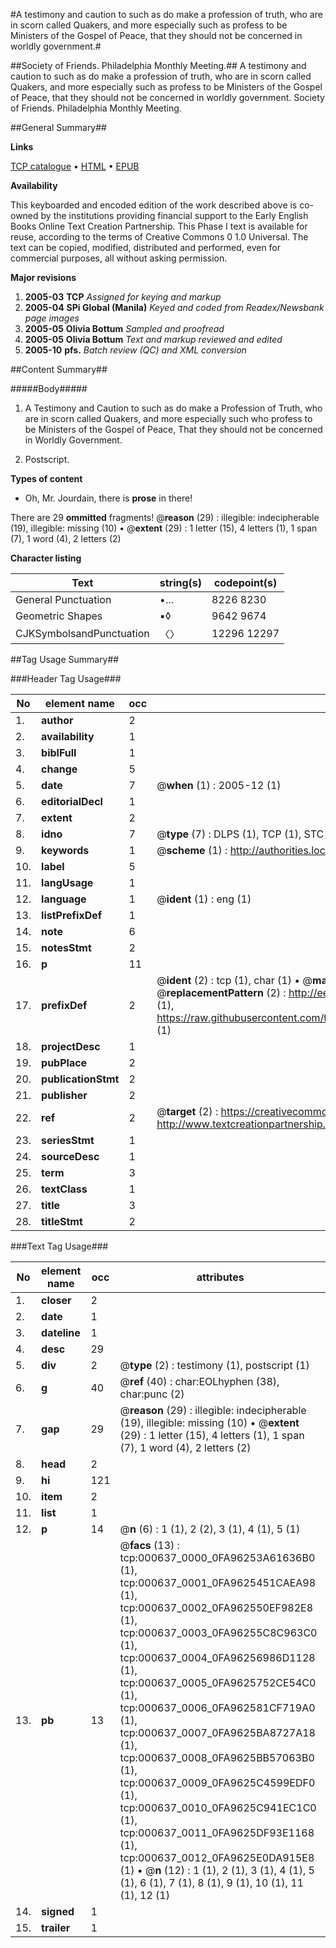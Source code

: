 #A testimony and caution to such as do make a profession of truth, who are in scorn called Quakers, and more especially such as profess to be Ministers of the Gospel of Peace, that they should not be concerned in worldly government.#

##Society of Friends. Philadelphia Monthly Meeting.##
A testimony and caution to such as do make a profession of truth, who are in scorn called Quakers, and more especially such as profess to be Ministers of the Gospel of Peace, that they should not be concerned in worldly government.
Society of Friends. Philadelphia Monthly Meeting.

##General Summary##

**Links**

[TCP catalogue](http://www.ota.ox.ac.uk/tcp/)  • 
[HTML](http://tei.it.ox.ac.uk/tcp/Texts-HTML/free/N00/N00511.html)  • 
[EPUB](http://tei.it.ox.ac.uk/tcp/Texts-EPUB/free/N00/N00511.epub)

**Availability**

This keyboarded and encoded edition of the
	       work described above is co-owned by the institutions
	       providing financial support to the Early English Books
	       Online Text Creation Partnership. This Phase I text is
	       available for reuse, according to the terms of Creative
	       Commons 0 1.0 Universal. The text can be copied,
	       modified, distributed and performed, even for
	       commercial purposes, all without asking permission.

**Major revisions**

1. __2005-03__ __TCP__ *Assigned for keying and markup*
1. __2005-04__ __SPi Global (Manila)__ *Keyed and coded from Readex/Newsbank page images*
1. __2005-05__ __Olivia Bottum__ *Sampled and proofread*
1. __2005-05__ __Olivia Bottum__ *Text and markup reviewed and edited*
1. __2005-10__ __pfs.__ *Batch review (QC) and XML conversion*

##Content Summary##

#####Body#####

1. A Testimony and Caution to such as do make a Profession of Truth, who are in scorn called Quakers, and more especially such who profess to be Ministers of the Gospel of Peace, That they should not be concerned in Worldly Government.

1. Postscript.

**Types of content**

  * Oh, Mr. Jourdain, there is **prose** in there!

There are 29 **ommitted** fragments! 
 @__reason__ (29) : illegible: indecipherable (19), illegible: missing (10)  •  @__extent__ (29) : 1 letter (15), 4 letters (1), 1 span (7), 1 word (4), 2 letters (2)

**Character listing**


|Text|string(s)|codepoint(s)|
|---|---|---|
|General Punctuation|•…|8226 8230|
|Geometric Shapes|▪◊|9642 9674|
|CJKSymbolsandPunctuation|〈〉|12296 12297|

##Tag Usage Summary##

###Header Tag Usage###

|No|element name|occ|attributes|
|---|---|---|---|
|1.|__author__|2||
|2.|__availability__|1||
|3.|__biblFull__|1||
|4.|__change__|5||
|5.|__date__|7| @__when__ (1) : 2005-12 (1)|
|6.|__editorialDecl__|1||
|7.|__extent__|2||
|8.|__idno__|7| @__type__ (7) : DLPS (1), TCP (1), STC (2), NOTIS (1), IMAGE-SET (1), EVANS-CITATION (1)|
|9.|__keywords__|1| @__scheme__ (1) : http://authorities.loc.gov/ (1)|
|10.|__label__|5||
|11.|__langUsage__|1||
|12.|__language__|1| @__ident__ (1) : eng (1)|
|13.|__listPrefixDef__|1||
|14.|__note__|6||
|15.|__notesStmt__|2||
|16.|__p__|11||
|17.|__prefixDef__|2| @__ident__ (2) : tcp (1), char (1)  •  @__matchPattern__ (2) : ([0-9\-]+):([0-9IVX]+) (1), (.+) (1)  •  @__replacementPattern__ (2) : http://eebo.chadwyck.com/downloadtiff?vid=$1&page=$2 (1), https://raw.githubusercontent.com/textcreationpartnership/Texts/master/tcpchars.xml#$1 (1)|
|18.|__projectDesc__|1||
|19.|__pubPlace__|2||
|20.|__publicationStmt__|2||
|21.|__publisher__|2||
|22.|__ref__|2| @__target__ (2) : https://creativecommons.org/publicdomain/zero/1.0/ (1), http://www.textcreationpartnership.org/docs/. (1)|
|23.|__seriesStmt__|1||
|24.|__sourceDesc__|1||
|25.|__term__|3||
|26.|__textClass__|1||
|27.|__title__|3||
|28.|__titleStmt__|2||


###Text Tag Usage###

|No|element name|occ|attributes|
|---|---|---|---|
|1.|__closer__|2||
|2.|__date__|1||
|3.|__dateline__|1||
|4.|__desc__|29||
|5.|__div__|2| @__type__ (2) : testimony (1), postscript (1)|
|6.|__g__|40| @__ref__ (40) : char:EOLhyphen (38), char:punc (2)|
|7.|__gap__|29| @__reason__ (29) : illegible: indecipherable (19), illegible: missing (10)  •  @__extent__ (29) : 1 letter (15), 4 letters (1), 1 span (7), 1 word (4), 2 letters (2)|
|8.|__head__|2||
|9.|__hi__|121||
|10.|__item__|2||
|11.|__list__|1||
|12.|__p__|14| @__n__ (6) : 1 (1), 2 (2), 3 (1), 4 (1), 5 (1)|
|13.|__pb__|13| @__facs__ (13) : tcp:000637_0000_0FA96253A61636B0 (1), tcp:000637_0001_0FA9625451CAEA98 (1), tcp:000637_0002_0FA962550EF982E8 (1), tcp:000637_0003_0FA96255C8C963C0 (1), tcp:000637_0004_0FA96256986D1128 (1), tcp:000637_0005_0FA9625752CE54C0 (1), tcp:000637_0006_0FA962581CF719A0 (1), tcp:000637_0007_0FA9625BA8727A18 (1), tcp:000637_0008_0FA9625BB57063B0 (1), tcp:000637_0009_0FA9625C4599EDF0 (1), tcp:000637_0010_0FA9625C941EC1C0 (1), tcp:000637_0011_0FA9625DF93E1168 (1), tcp:000637_0012_0FA9625E0DA915E8 (1)  •  @__n__ (12) : 1 (1), 2 (1), 3 (1), 4 (1), 5 (1), 6 (1), 7 (1), 8 (1), 9 (1), 10 (1), 11 (1), 12 (1)|
|14.|__signed__|1||
|15.|__trailer__|1||
